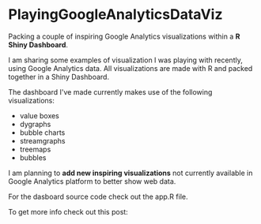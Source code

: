 # PlayingGoogleAnalyticsDataViz
Packing a couple of inspiring Google Analytics visualizations within a **R Shiny Dashboard**.

I am sharing some examples of visualization I was playing with recently, using Google Analytics data. All visualizations are made with R and packed together in a Shiny Dashboard.

The dashboard I've made currently makes use of the following visualizations: 

* value boxes
* dygraphs
* bubble charts
* streamgraphs
* treemaps
* bubbles 

I am planning to **add new inspiring visualizations** not currently available in Google Analytics platform to better show web data.

For the dasboard source code check out the app.R file.

To get more info check out this post: 

